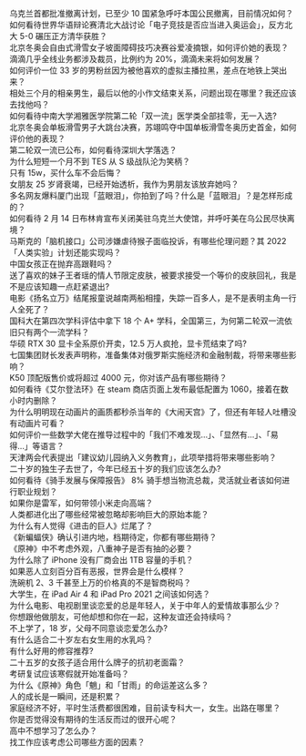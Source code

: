 乌克兰首都批准撤离计划，已至少 10 国紧急呼吁本国公民撤离，目前情况如何？  
如何看待世界华语辩论赛清北大战讨论「电子竞技是否应当进入奥运会」，反方北大 5-0 碾压正方清华获胜？  
北京冬奥会自由式滑雪女子坡面障碍技巧决赛谷爱凌摘银，如何评价她的表现？  
滴滴几乎全线业务都涉及裁员，比例约为 20%，滴滴未来将如何发展？  
如何评价一位 33 岁的男粉丝因为被他喜欢的虚拟主播拉黑，差点在地铁上哭出来？  
相处三个月的相亲男生，最后以他的小作文结束关系，问题出现在哪里？我还应该去找他吗？  
如何看待中南大学湘雅医学院第二轮「双一流」医学类全部挂零，无一入选?  
北京冬奥会单板滑雪男子大跳台决赛，苏翊鸣夺中国单板滑雪冬奥历史首金，如何评价他的表现？  
第二轮双一流已公布，如何看待深圳大学落选？  
为什么短短一个月不到 TES 从 S 级战队沦为笑柄？  
只有 15w，买什么车不会后悔？  
女朋友 25 岁肾衰竭，已经开始透析，我作为男朋友该放弃她吗？  
多名网友爆料厦门出现「蓝眼泪」，你拍到了吗？什么是「蓝眼泪」？是怎样形成的？  
如何看待 2 月 14 日布林肯宣布关闭美驻乌克兰大使馆，并呼吁美在乌公民尽快离境？  
马斯克的「脑机接口」公司涉嫌虐待猴子面临投诉，有哪些伦理问题？其 2022「人类实验」计划还能实现吗？  
中国女孩正在抛弃高跟鞋吗？  
送了喜欢的妹子王者瑶的情人节限定皮肤，被要求接受一个等价的皮肤回礼，我是不是应该知趣一点赶紧退出?  
电影《扬名立万》结尾报童说越南两船相撞，失踪一百多人，是不是表明主角一行人全死了？  
国科大在第四次学科评估中拿下 18 个 A+ 学科，全国第三，为何第二轮双一流依旧只有两个一流学科？  
华硕 RTX 30 显卡全系原价开卖，12.5 万人疯抢，显卡荒结束了吗?  
七国集团财长发表声明称，准备集体对俄罗斯实施经济和金融制裁，将带来哪些影响？  
K50 顶配版售价或将超过 4000 元，你对该产品有哪些期待？  
如何看待《艾尔登法环》在 steam 商店页面上发布最低配置为 1060，接着在数小时内删除？  
为什么明明现在动画片的画质都秒杀当年的《大闹天宫》了，但还有年轻人吐槽没有动画片可看？  
如何评价一些数学大佬在推导过程中的「我们不难发现…」、「显然有…」、「易得…」等语言？  
天津两会代表提出「建议幼儿园纳入义务教育」，此项举措将带来哪些影响？  
二十岁的独生子去世了，今年已经五十岁的我们应该怎么办?  
如何看待《骑手发展与保障报告》 8% 骑手想当物流总裁，灵活就业者该如何进行职业规划？  
如果你是雷军，如何带领小米走向高端？  
人类都进化出了哪些经常被忽略却影响巨大的原始本能？  
为什么有人觉得《进击的巨人》烂尾了？  
《新蝙蝠侠》确认引进内地，档期待定，你都有哪些期待？  
《原神》中不考虑外观，八重神子是否有抽的必要？  
为什么除了 iPhone 没有厂商会出 1TB 容量的手机？  
如果恶人立刻百分百有恶报，世界会是什么模样？  
洗碗机 2、3 千甚至上万的价格真的不是智商税吗？  
大学生，在 iPad Air 4 和 iPad Pro 2021 之间该如何选？  
为什么电影、电视剧里谈恋爱的总是年轻人，关于中年人的爱情故事那么少？  
你想跟他做朋友，可他却想和你在一起，这种友谊还会持续吗？  
不上学了，18 岁，父母不同意谈恋爱怎么办?  
有什么适合二十岁左右女生用的水乳吗？  
有什么好用的修容推荐?  
二十五岁的女孩子适合用什么牌子的抗初老面霜？  
考研复试应该寒假就开始准备吗？  
为什么《原神》角色「魈」和「甘雨」的命运差这么多？  
人的成长是一瞬间，还是积累？  
家庭经济不好，平时生活费都很困难，目前读专科大一，女生。出路在哪里？  
你是否觉得没有期待的生活反而过的很开心呢？  
高中不想学习了怎么办？  
找工作应该考虑公司哪些方面的因素？  
